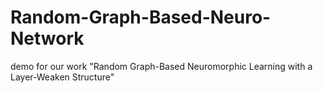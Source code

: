 # Random-Graph-Based-Neuro-Network
demo for our work "Random Graph-Based Neuromorphic Learning with a Layer-Weaken Structure"
